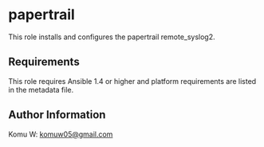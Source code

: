 papertrail
=====

This role installs and configures the papertrail remote_syslog2.


Requirements
------------

This role requires Ansible 1.4 or higher and platform requirements are listed
in the metadata file.


Author Information
------------------

Komu W: komuw05@gmail.com



